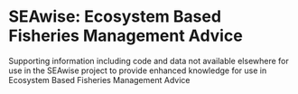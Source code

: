 # SEAwise: Ecosystem Based Fisheries Management Advice

Supporting information including code and data not available elsewhere for use in the SEAwise project to provide enhanced knowledge for use in Ecosystem Based Fisheries Management Advice

